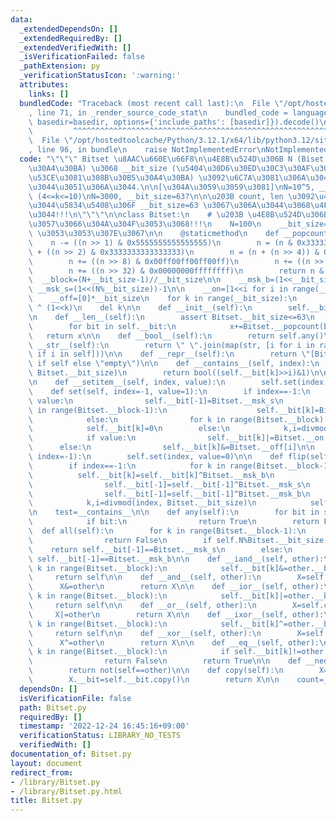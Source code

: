 ```yaml
---
data:
  _extendedDependsOn: []
  _extendedRequiredBy: []
  _extendedVerifiedWith: []
  _isVerificationFailed: false
  _pathExtension: py
  _verificationStatusIcon: ':warning:'
  attributes:
    links: []
  bundledCode: "Traceback (most recent call last):\n  File \"/opt/hostedtoolcache/Python/3.12.1/x64/lib/python3.12/site-packages/onlinejudge_verify/documentation/build.py\"\
    , line 71, in _render_source_code_stat\n    bundled_code = language.bundle(stat.path,\
    \ basedir=basedir, options={'include_paths': [basedir]}).decode()\n          \
    \         ^^^^^^^^^^^^^^^^^^^^^^^^^^^^^^^^^^^^^^^^^^^^^^^^^^^^^^^^^^^^^^^^^^^^^^^^^^^^^^^^^\n\
    \  File \"/opt/hostedtoolcache/Python/3.12.1/x64/lib/python3.12/site-packages/onlinejudge_verify/languages/python.py\"\
    , line 96, in bundle\n    raise NotImplementedError\nNotImplementedError\n"
  code: "\"\"\" Bitset \u8AAC\u660E\u66F8\n\u4E8B\u524D\u306B N (Biset \u306E\u30B5\
    \u30A4\u30BA) \u3068 __bit_size (\u5404\u30D6\u30ED\u30C3\u30AF\u3054\u3068\u306B\
    \u53CE\u3081\u308B\u30B5\u30A4\u30BA) \u3092\u6C7A\u3081\u306A\u304F\u3066\u306F\
    \u3044\u3051\u306A\u3044.\n\n[\u304A\u3059\u3059\u3081]\nN=10^5, __bit_size=N//k\
    \ (4<=k<=10)\nN=3000, __bit_size=63?\n\n\u203B count, len \u3092\u4F7F\u3044\u305F\
    \u3044\u5834\u5408\u306F __bit_size=63 \u3067\u306A\u3044\u3068\u4F7F\u3048\u306A\
    \u3044!!!\n\"\"\"\n\nclass Bitset:\n    # \u203B \u4E8B\u524D\u306B\u8A2D\u5B9A\
    \u3057\u3066\u304A\u304F\u3053\u3068!!!\n    N=100\n    __bit_size=63*1\n    #\
    \ \u3053\u3053\u307E\u3067\n\n    @staticmethod\n    def __popcount(n):\n    \
    \    n -= ((n >> 1) & 0x5555555555555555)\n        n = (n & 0x3333333333333333)\
    \ + ((n >> 2) & 0x3333333333333333)\n        n = (n + (n >> 4)) & 0x0f0f0f0f0f0f0f0f\n\
    \        n += ((n >> 8) & 0x00ff00ff00ff00ff)\n        n += ((n >> 16) & 0x0000ffff0000ffff)\n\
    \        n += ((n >> 32) & 0x00000000ffffffff)\n        return n & 0x7f\n\n  \
    \  __block=(N+__bit_size-1)//__bit_size\n\n    __msk_b=(1<<__bit_size)-1\n   \
    \ __msk_s=(1<<(N%__bit_size))-1\n\n    __on=[1<<i for i in range(__bit_size)]\n\
    \    __off=[0]*__bit_size\n    for k in range(__bit_size):\n        __off[k]=((1<<__bit_size)-1)\
    \ ^ (1<<k)\n    del k\n\n    def __init__(self):\n        self.__bit=[0]*Bitset.__block\n\
    \n    def __len__(self):\n        assert Bitset.__bit_size<=63\n        x=0\n\
    \        for bit in self.__bit:\n            x+=Bitset.__popcount(bit)\n     \
    \   return x\n\n    def __bool__(self):\n        return self.any()\n\n    def\
    \ __str__(self):\n        return \" \".join(map(str, [i for i in range(self.N)\
    \ if i in self]))\n\n    def __repr__(self):\n        return \"[Bitset] : \"+(str(self)\
    \ if self else \"empty\")\n\n    def __contains__(self, index):\n        k,i=divmod(index,\
    \ Bitset.__bit_size)\n        return bool((self.__bit[k]>>i)&1)\n\n    __getitem__=__contains__\n\
    \n    def __setitem__(self, index, value):\n        self.set(index, value)\n\n\
    \    def set(self, index=-1, value=1):\n        if index==-1:\n            if\
    \ value:\n                self.__bit[-1]=Bitset.__msk_s\n                for k\
    \ in range(Bitset.__block-1):\n                    self.__bit[k]=Bitset.__msk_b\n\
    \            else:\n                for k in range(Bitset.__block):\n        \
    \            self.__bit[k]=0\n        else:\n            k,i=divmod(index, Bitset.__bit_size)\n\
    \            if value:\n                self.__bit[k]|=Bitset.__on[i]\n      \
    \      else:\n                self.__bit[k]&=Bitset.__off[i]\n\n    def reset(self,\
    \ index=-1):\n        self.set(index, value=0)\n\n    def flip(self, index=-1):\n\
    \        if index==-1:\n            for k in range(Bitset.__block-1):\n      \
    \          self.__bit[k]=self.__bit[k]^Bitset.__msk_b\n            if self.N%Bitset.__bit_size:\n\
    \                self.__bit[-1]=self.__bit[-1]^Bitset.__msk_s\n            else:\n\
    \                self.__bit[-1]=self.__bit[-1]^Bitset.__msk_b\n        else:\n\
    \            k,i=divmod(index, Bitset.__bit_size)\n            self.__bit[k]^=Bitset.__on[i]\n\
    \n    test=__contains__\n\n    def any(self):\n        for bit in self.__bit:\n\
    \            if bit:\n                return True\n        return False\n\n  \
    \  def all(self):\n        for k in range(Bitset.__block-1):\n            if self.__bit[k]!=Bitset.__msk_b:\n\
    \                return False\n        if self.N%Bitset.__bit_size:\n        \
    \    return self.__bit[-1]==Bitset.__msk_s\n        else:\n            return\
    \ self.__bit[-1]==Bitset.__msk_b\n\n    def __iand__(self, other):\n        for\
    \ k in range(Bitset.__block):\n            self.__bit[k]&=other.__bit[k]\n   \
    \     return self\n\n    def __and__(self, other):\n        X=self.copy()\n  \
    \      X&=other\n        return X\n\n    def __ior__(self, other):\n        for\
    \ k in range(Bitset.__block):\n            self.__bit[k]|=other.__bit[k]\n   \
    \     return self\n\n    def __or__(self, other):\n        X=self.copy()\n   \
    \     X|=other\n        return X\n\n    def __ixor__(self, other):\n        for\
    \ k in range(Bitset.__block):\n            self.__bit[k]^=other.__bit[k]\n   \
    \     return self\n\n    def __xor__(self, other):\n        X=self.copy()\n  \
    \      X^=other\n        return X\n\n    def __eq__(self, other):\n        for\
    \ k in range(Bitset.__block):\n            if self.__bit[k]!=other.__bit[k]:\n\
    \                return False\n        return True\n\n    def __neq__(self, other):\n\
    \        return not(self==other)\n\n    def copy(self):\n        X=Bitset()\n\
    \        X.__bit=self.__bit.copy()\n        return X\n\n    count=__len__\n"
  dependsOn: []
  isVerificationFile: false
  path: Bitset.py
  requiredBy: []
  timestamp: '2022-12-24 16:45:16+09:00'
  verificationStatus: LIBRARY_NO_TESTS
  verifiedWith: []
documentation_of: Bitset.py
layout: document
redirect_from:
- /library/Bitset.py
- /library/Bitset.py.html
title: Bitset.py
---
```

